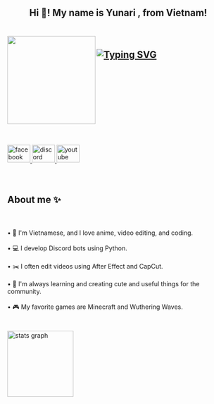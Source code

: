 <h2 align="center">Hi 👋! My name is Yunari , from  Vietnam!</h2>

###

<br clear="both">

<img align="left" height="200" src="http://cutecafe.art/wp-content/uploads/2023/03/Gura02.gif"  />

###

<h2 align="left"><a href="https://git.io/typing-svg"><img src="https://readme-typing-svg.demolab.com?font=Fira+Code&pause=1000&color=00F5F7&width=435&lines=Welcome+to+my+GitHub!;I+from+Vietnam!" alt="Typing SVG" /></a></h2>

###

<br clear="both">

<h2 align="left"></h2>

###

<br clear="both">

<div align="left">
  <a href="https://www.facebook.com/Yunari06" target="_blank">
    <img src="https://raw.githubusercontent.com/maurodesouza/profile-readme-generator/master/src/assets/icons/social/facebook/default.svg" width="52" height="40" alt="facebook logo"  />
  </a>
  <a href="https://discord.gg/w9M6YBWdSk" target="_blank">
    <img src="https://raw.githubusercontent.com/maurodesouza/profile-readme-generator/master/src/assets/icons/social/discord/default.svg" width="52" height="40" alt="discord logo"  />
  </a>
  <img src="https://raw.githubusercontent.com/maurodesouza/profile-readme-generator/master/src/assets/icons/social/youtube/default.svg" width="52" height="40" alt="youtube logo"  />
</div>

###

<br clear="both">

<h2 align="left">About me ✨</h2>

###

<br clear="both">

<p align="left">• 🎀 I'm Vietnamese, and I love anime, video editing, and coding.<br><br>• 💻 I develop Discord bots using Python.<br><br>• ✂️ I often edit videos using After Effect and CapCut.<br><br>• 🌸 I'm always learning and creating cute and useful things for the community.<br><br>• 🎮 My favorite games are Minecraft and Wuthering Waves.</p>

###

<br clear="both">

<div align="left">
  <img src="https://github-readme-stats.vercel.app/api?username=CkhangZz&hide_title=false&hide_rank=false&show_icons=true&include_all_commits=true&count_private=true&disable_animations=false&theme=dracula&locale=en&hide_border=false&order=1" height="150" alt="stats graph"  />
</div>

###
